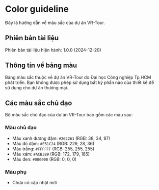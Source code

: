 # Color guideline

Đây là hướng dẫn về màu sắc của dự án VR-Tour. 

## Phiên bản tài liệu

Phiên bản tài liệu hiện hành: 1.0.0 (2024-12-20)

## Thông tin về bảng màu

Bảng màu sắc thuộc về dự án VR-Tour do Đại học Công nghiệp Tp.HCM phát triển. Bạn không được phép sử dụng bất kỳ phần nào của thiết kế để sử dụng cho dự án thương mại.

## Các màu sắc chủ đạo

Bộ màu sắc chủ đạo của dự án VR-Tour bao gồm các màu sau:

### Màu chủ đạo

- Màu xanh dương đậm: ```#262261``` (RGB: 38, 34, 97)
- Màu đỏ đậm: ```#E51C24``` (RGB: 229, 28, 36)
- Màu trắng: ```#FFFFFF``` (RGB: 255, 255, 255)
- Màu xám: ```#ACB3B9``` (RGB: 172, 179, 185)
- Màu đen: ```#000000``` (RGB: 0, 0, 0)

### Màu phụ

- Chưa có cập nhật mới